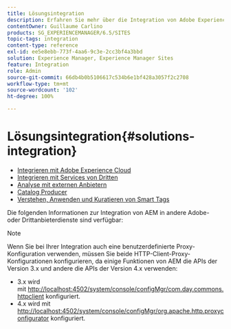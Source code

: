 ```yaml
---
title: Lösungsintegration
description: Erfahren Sie mehr über die Integration von Adobe Experience Manager (AEM) in andere Adobe- oder Drittanbieterdienste.
contentOwner: Guillaume Carlino
products: SG_EXPERIENCEMANAGER/6.5/SITES
topic-tags: integration
content-type: reference
exl-id: ee5e8ebb-773f-4aa6-9c3e-2cc3bf4a3bbd
solution: Experience Manager, Experience Manager Sites
feature: Integration
role: Admin
source-git-commit: 66db4b0b5106617c534b6e1bf428a3057f2c2708
workflow-type: tm+mt
source-wordcount: '102'
ht-degree: 100%

---
```


# Lösungsintegration{#solutions-integration}

* [Integrieren mit Adobe Experience Cloud](/help/sites-administering/marketing-cloud.md)
* [Integrieren mit Services von Dritten](/help/sites-administering/third-party-services.md)
* [Analyse mit externen Anbietern](/help/sites-administering/external-providers.md)
* [Catalog Producer](/help/sites-administering/catalog-producer.md)
* [Verstehen, Anwenden und Kuratieren von Smart Tags](/help/assets/enhanced-smart-tags.md)

Die folgenden Informationen zur Integration von AEM in andere Adobe- oder Drittanbieterdienste sind verfügbar:

>[!NOTE]
>
>Wenn Sie bei Ihrer Integration auch eine benutzerdefinierte Proxy-Konfiguration verwenden, müssen Sie beide HTTP-Client-Proxy-Konfigurationen konfigurieren, da einige Funktionen von AEM die APIs der Version 3.x und andere die APIs der Version 4.x verwenden:
>
>* 3.x wird mit [http://localhost:4502/system/console/configMgr/com.day.commons.httpclient](http://localhost:4502/system/console/configMgr/com.day.commons.httpclient) konfiguriert.
>* 4.x wird mit [http://localhost:4502/system/console/configMgr/org.apache.http.proxyconfigurator](http://localhost:4502/system/console/configMgr/org.apache.http.proxyconfigurator) konfiguriert.
>

